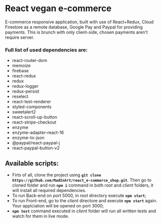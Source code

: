# React  vegan e-commerce
E-commerce responsive application, built  with use of React+Redux, Cloud Firestore as a remote database, Google Pay and Paypal for providing payments. This is brunch with only client-side, chosen payments aren't require server. 

### Full list of used dependencies are:

- react-router-dom 
- memoize
- firebase
- react-redux 
- redux 
- redux-logger 
- redux-persist 
- reselect 
- react-test-renderer 
- styled-components 
- sweetalert2
- react-scroll-up-button 
- react-stripe-checkout 
- enzyme 
- enzyme-adapter-react-16 
- enzyme-to-json 
- @paypal/react-paypal-j
- react-paypal-button-v2

## Available scripts:
- Firts of all, clone the project using **`git clone https://github.com/MadInArt/react_e-commerce_shop.git`**. Then go to cloned folder and run **`npm i`** command in both *root* and *client* folders, it will install all required dependencies.  
- To run Back-end on port 5000, in *root* directory execute **`npm start`**;
- To run Front-end, go to the *client* directore and execute **`npm start`** again. Your applciation will be opened on port 3000;
- **`npm test`** command executed in *client* folder will run all written tests and watch for them in live mode.
